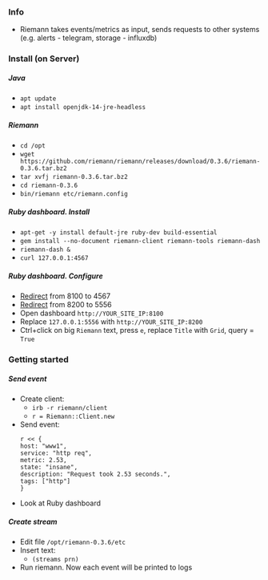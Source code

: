 ### Info
* Riemann takes events/metrics as input, sends requests to other systems (e.g. alerts - telegram, storage - influxdb)

### Install (on Server)
##### Java
* `apt update`
* `apt install openjdk-14-jre-headless`
##### Riemann
* `cd /opt`
* `wget https://github.com/riemann/riemann/releases/download/0.3.6/riemann-0.3.6.tar.bz2`
* `tar xvfj riemann-0.3.6.tar.bz2`
* `cd riemann-0.3.6`
* `bin/riemann etc/riemann.config`
##### Ruby dashboard. Install
* `apt-get -y install default-jre ruby-dev build-essential`
* `gem install --no-document riemann-client riemann-tools riemann-dash`
* `riemann-dash &`
* `curl 127.0.0.1:4567`
##### Ruby dashboard. Configure
* [Redirect](../redirect-traffic/redirect.md) from 8100 to 4567
* [Redirect](../redirect-traffic/redirect.md) from 8200 to 5556
* Open dashboard `http://YOUR_SITE_IP:8100`
* Replace `127.0.0.1:5556` with `http://YOUR_SITE_IP:8200`
* Ctrl+click on big `Riemann` text, press `e`, replace `Title` with `Grid`, query = `True`

### Getting started
##### Send event
* Create client:
    * `irb -r riemann/client`
    * `r = Riemann::Client.new`
* Send event:
  ```
  r << {
  host: "www1",
  service: "http req",
  metric: 2.53,
  state: "insane",
  description: "Request took 2.53 seconds.",
  tags: ["http"]
  }
  ```
* Look at Ruby dashboard
##### Create stream
* Edit file `/opt/riemann-0.3.6/etc`
* Insert text:
    * `(streams prn)`
* Run riemann. Now each event will be printed to logs
